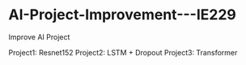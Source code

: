 # AI-Project-Improvement---IE229
Improve AI Project

Project1: Resnet152
Project2: LSTM + Dropout
Project3: Transformer
